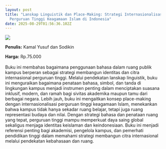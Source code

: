 ```yaml
---
layout: post
title: "Lanskap Linguistik dan Place-Making: Strategi Internasionalisasi
  Perguruan Tinggi Keagamaan Islam di Indonesia"
date: 2025-08-29T01:56:36.102Z
---
```

![](/images/uploads/isbn-lanskap-linguistik-dan-place-making.jpg)

**P﻿enulis:** Kamal Yusuf dan Sodikin

**Harga:** Rp.75.000\
\
Buku ini membahas bagaimana penggunaan bahasa dalam ruang publik kampus berperan sebagai strategi membangun identitas dan citra internasional perguruan tinggi. Melalui pendekatan lanskap linguistik, buku ini menguraikan bagaimana penataan bahasa, simbol, dan tanda di lingkungan kampus menjadi instrumen penting dalam menciptakan suasana inklusif, modern, dan ramah bagi sivitas akademika maupun tamu dari berbagai negara.
	Lebih jauh, buku ini mengaitkan konsep place-making dengan internasionalisasi perguruan tinggi keagamaan Islam, menekankan bahwa kampus tidak hanya sekadar ruang belajar, tetapi juga ruang representasi budaya dan nilai. Dengan strategi bahasa dan penataan ruang yang tepat, perguruan tinggi mampu memperkuat daya saing global sekaligus menjaga identitas keislaman dan keindonesiaan. Buku ini menjadi referensi penting bagi akademisi, pengelola kampus, dan pemerhati pendidikan tinggi dalam memahami strategi membangun citra internasional melalui pendekatan kebahasaan dan ruang.